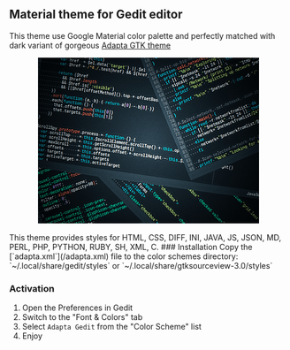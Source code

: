 ## Material theme for Gedit editor
This theme use Google Material color palette and perfectly matched with dark variant of gorgeous [Adapta GTK theme](https://github.com/adapta-project/adapta-gtk-theme)  
<p align="center">
    <img src=/screenshot.png alt="Gedit Material">
</p>
This theme provides styles for HTML, CSS, DIFF, INI, JAVA, JS, JSON, MD, PERL, PHP, PYTHON, RUBY, SH, XML, C.  
### Installation  
Copy the [`adapta.xml`](/adapta.xml) file to the color schemes directory:  
`~/.local/share/gedit/styles` or `~/.local/share/gtksourceview-3.0/styles`

### Activation
  1. Open the Preferences in Gedit
  2. Switch to the "Font & Colors" tab
  3. Select `Adapta Gedit` from the "Color Scheme" list
  4. Enjoy

